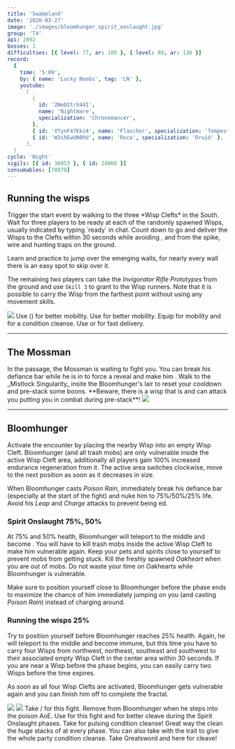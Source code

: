 ```yaml
---
title: 'Swampland'
date: '2020-03-27'
image: './images/bloomhunger_spirit_onslaught.jpg'
group: 'T4'
api: 2892
bosses: 1
difficulties: [{ level: 77, ar: 109 }, { level: 89, ar: 130 }]
record:
  {
    time: '5:09',
    by: { name: 'Lucky Noobs', tag: 'LN' },
    youtube:
      [
        {
          id: '2NeDItrX44I',
          name: 'Nightmare',
          specialization: 'Chronomancer',
        },
        { id: 'XTynF47Ekz4', name: 'Flaschor', specialization: 'Tempest' },
        { id: 'W3shEwUN0hU', name: 'Roca', specialization: 'Druid' },
      ],
  }
cycle: 'Night'
sigils: [{ id: 36053 }, { id: 24868 }]
consumables: [78978]
---
```


## Running the wisps

<Grid>
<GridItem sm="8">
Trigger the start event by walking to the three *Wisp Clefts* in the South. Wait for three players to be ready at each of the randomly spawned Wisps, usually indicated by typing `ready` in chat. Count down to go and deliver the Wisps to the Clefts within 30 seconds while avoiding <Condition name="stun"/>, <Condition name="immobile"/> and <Condition name="crippled"/> from the spike, wire and hunting traps on the ground.

Learn and practice to jump over the emerging walls, for nearly every wall there is an easy spot to skip over it.

The remaining two players can take the _Invigorator Rifle Prototypes_ from the ground and use `Skill 3` to grant <Boon name="stability"/> to the Wisp runners. Note that it is possible to carry the Wisp from the farthest point without using any movement skills.
</GridItem>

<GridItem sm="4">
<Image src="./images/the_three_wisp_clefts.jpg" caption="The three wisp clefts"/>
</GridItem>
</Grid>

<Tabs>
<Tab specialization="revenant">
Use <Skill name="Impossible Odds"/> (<Skill name="Legendary Assassin Stance" disableText/>) for better mobility.
</Tab>

<Tab specialization="warrior">
Use <Skill id="14516"/> for better mobility.
</Tab>

<Tab specialization="elementalist">
Equip <Skill id="5536"/> for mobility and <Skill id="5507"/> for a condition cleanse.
</Tab>

<Tab specialization="thief">
Use <Skill id="13038"/> or <Skill id="13002"/> for fast delivery.
</Tab>
</Tabs>

---

## The Mossman

<Grid>
<GridItem sm="8">
In the passage, the Mossman is waiting to fight you. You can break his defiance bar while he is in <Effect name="stealth"/> to force a reveal and make him <Effect name="Exposed"/>. Walk to the _Mistlock Singularity_ insite the Bloomhunger's lair to reset your cooldown and pre-stack some boons.
<Message>  
**Beware, there is a wisp that is <Effect name="invulnerability"/> and can attack you putting you in combat during pre-stack**!
</Message>
</GridItem>

<GridItem sm="4">
<Image src="./images/the_mossman.jpg" caption="The Mossman"/>
</GridItem>
</Grid>

---

## Bloomhunger

<Grid>
<GridItem sm="8">
Activate the encounter by placing the nearby Wisp into an empty Wisp Cleft. Bloomhunger (and all trash mobs) are only vulnerable inside the active Wisp Cleft area, additionally all players gain 100% increased endurance regeneration from it. The active area switches clockwise, move to the next position as soon as it decreases in size.

When Bloomhunger casts _Poison Rain_, immediately break his defiance bar (especially at the start of the fight) and nuke him to 75%/50%/25% life. Avoid his _Leap_ and _Charge_ attacks to prevent being <Control name="knockdown"/>ed.

### Spirit Onslaught <Label>75%, 50%</Label>

At 75% and 50% health, Bloomhunger will teleport to the middle and become <Effect name="invulnerability"/>. You will have to kill trash mobs inside the active Wisp Cleft to make him vulnerable again. Keep your pets and spirits close to yourself to prevent mobs from getting stuck. Kill the freshly spawned _Oakheart_ when you are out of mobs. Do not waste your time on Oakhearts while Bloomhunger is vulnerable.

Make sure to position yourself close to Bloomhunger before the phase ends to maximize the chance of him immediately jumping on you (and casting _Poison Rain_) instead of charging around.

### Running the wisps <Label>25%</Label>

Try to position yourself before Bloomhunger reaches 25% health. Again, he will teleport to the middle and become immune, but this time you have to carry four Wisps from northwest, northeast, southeast and southwest to their associated empty Wisp Cleft in the center area within 30 seconds. If you are near a Wisp before the phase begins, you can easily carry two Wisps before the time expires.

As soon as all four Wisp Clefts are activated, Bloomhunger gets vulnerable again and you can finish him off to complete the fractal.

<Image src="./images/bloomhunger_spirit_onslaught.jpg" caption="Bloomhunger during Spirit Onslaught"/>
</GridItem>

<GridItem sm="4">
<Image src="./images/bloomhunger.jpg" caption="Bloomhunger"/>
<Tabs>
<Tab specialization="renegade">
Take <Skill name="Legendary Demon Stance"/> / <Skill name="Legendary Renegade Stance"/> for this fight. Remove <Boon name="Protection"/> from Bloomhunger when he steps into the poison AoE.
</Tab>
</Tabs>
 
<Tabs> 
<Tab specialization="Tempest">
Use <Specialization name="Tempest"/> for this fight and <Skill id="22572"/> for better cleave during the Spirit Onslaught phases.
</Tab>
</Tabs>

<Tabs>
<Tab specialization="Soulbeast">
Take <Skill id="12489"/> for pulsing condition cleanse! Great way the clean the huge stacks of <Condition name="Poison"/> at every phase. You can also take <Skill name="Bear stance"/> with the trait <Trait name="Leader of the Pack"/> to give the whole party condition cleanse.
</Tab>
</Tabs>

<Tabs>
<Tab specialization="Berserker">
Take Greatsword and <Skill name="Blood Reckoning"/> here for cleave!
</Tab>
</Tabs>
</GridItem>
</Grid>


